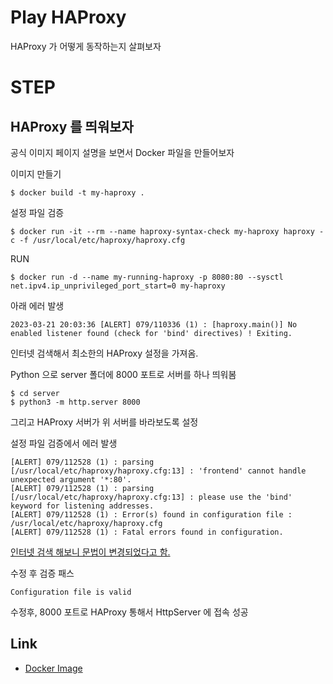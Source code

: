 # Play HAProxy

 HAProxy 가 어떻게 동작하는지 살펴보자

# STEP

## HAProxy 를 띄워보자

공식 이미지 페이지 설명을 보면서 Docker 파일을 만들어보자

이미지 만들기
```shell
$ docker build -t my-haproxy .
```

설정 파일 검증
```shell
$ docker run -it --rm --name haproxy-syntax-check my-haproxy haproxy -c -f /usr/local/etc/haproxy/haproxy.cfg
```

RUN
```shell
$ docker run -d --name my-running-haproxy -p 8080:80 --sysctl net.ipv4.ip_unprivileged_port_start=0 my-haproxy
```

아래 에러 발생
```
2023-03-21 20:03:36 [ALERT] 079/110336 (1) : [haproxy.main()] No enabled listener found (check for 'bind' directives) ! Exiting.
```

인터넷 검색해서 최소한의 HAProxy 설정을 가져옴.

Python 으로 server 폴더에 8000 포트로 서버를 하나 띄워봄
```shell
$ cd server
$ python3 -m http.server 8000
```

그리고 HAProxy 서버가 위 서버를 바라보도록 설정

설정 파일 검증에서 에러 발생
```
[ALERT] 079/112528 (1) : parsing [/usr/local/etc/haproxy/haproxy.cfg:13] : 'frontend' cannot handle unexpected argument '*:80'.
[ALERT] 079/112528 (1) : parsing [/usr/local/etc/haproxy/haproxy.cfg:13] : please use the 'bind' keyword for listening addresses.
[ALERT] 079/112528 (1) : Error(s) found in configuration file : /usr/local/etc/haproxy/haproxy.cfg
[ALERT] 079/112528 (1) : Fatal errors found in configuration.
```

[인터넷 검색 해보니 문법이 변경되었다고 함.](https://superuser.com/a/1092793)

수정 후 검증 패스
```
Configuration file is valid
```

수정후, 8000 포트로 HAProxy 통해서 HttpServer 에 접속 성공


## Link
- [Docker Image](https://hub.docker.com/_/haproxy)
